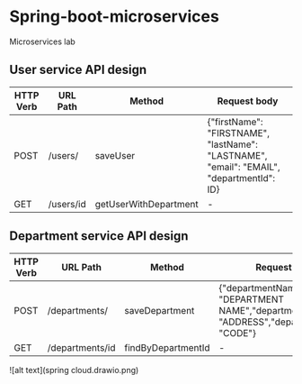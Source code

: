 # Spring-boot-microservices
Microservices lab

## User service API design

| HTTP Verb     | URL Path        |Method                  | Request body                                                                                    |
| ------------- | -------------   | -------------          | -------------                                                                                   |
| POST          | /users/         |  saveUser              | {"firstName": "FIRSTNAME", "lastName": "LASTNAME", "email": "EMAIL", "departmentId": ID}|
| GET           | /users/id       |  getUserWithDepartment | -                                                                                               |

## Department service API design

| HTTP Verb     | URL Path             |Method                  | Request body                                                                                       |
| ------------- | -------------        | -------------          | -------------                                                                                      |
| POST          | /departments/        |  saveDepartment        | {"departmentName": "DEPARTMENT NAME","departmentAddress": "ADDRESS","departmentCode": "CODE"}|
| GET           | /departments/id      |  findByDepartmentId | -                                                                                                     |


![alt text](spring cloud.drawio.png)
